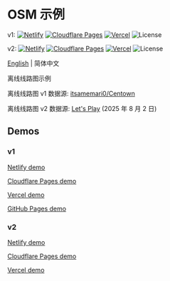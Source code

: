 # OSM 示例
v1: [![Netlify](http://img.shields.io/netlify/0add044d-e962-42a2-8f2f-1fd918d57bc4?style=flat-square&logo=netlify&logoColor=white&label=Netlify)](//mtr-osm-v1.netlify.app)
[![Cloudflare Pages](https://badge.gteh.top/?url=http%3A%2F%2Fmtr-osm-v1.pages.dev&style=flat-square&logo=cloudflare&name=Cloudflare+Pages&logoColor=white)](//mtr-osm-v1.pages.dev)
[![Vercel](https://badge.gteh.top/vercel/mtr-osm-v1?style=flat-square&name=Vercel)](//mtr-osm-v1.vercel.app)
![License](https://img.shields.io/badge/License-MIT-blue?style=flat-square)

v2: [![Netlify](http://img.shields.io/netlify/2061d03f-6bf3-4e0d-aa5f-f48949feaaa2?style=flat-square&logo=netlify&logoColor=white&label=Netlify)](//mtr-osm-v2.netlify.app)
[![Cloudflare Pages](https://badge.gteh.top/?url=http%3A%2F%2Fmtr-osm-v2.pages.dev&style=flat-square&logo=cloudflare&name=Cloudflare+Pages&logoColor=white)](//mtr-osm-v2.pages.dev)
[![Vercel](https://badge.gteh.top/vercel/mtr-osm-v2?style=flat-square&name=Vercel)](//mtr-osm-v2.vercel.app)
![License](https://img.shields.io/badge/License-MIT-blue?style=flat-square)

[English](//github.com/MTR-Offline-System-Map/example/blob/main/README.md) | 简体中文

离线线路图示例

离线线路图 v1 数据源: [itsamemari0/Centown](//github.com/itsamemari0/Centown)

离线线路图 v2 数据源: [Let's Play](//letsplay.minecrafttransitrailway.com/system-map/) (2025 年 8 月 2 日)

## Demos

### v1

[Netlify demo](//mtr-osm-v1.netlify.app/zh-Hans/)

[Cloudflare Pages demo](//mtr-osm-v1.pages.dev/zh-Hans/)

[Vercel demo](//mtr-osm-v1.vercel.app/zh-Hans/)

[GitHub Pages demo](//mtr-offline-system-map.github.io/server-v1/)

### v2

[Netlify demo](//mtr-osm-v2.netlify.app/zh-Hans/)

[Cloudflare Pages demo](//mtr-osm-v2.pages.dev/zh-Hans/)

[Vercel demo](//mtr-osm-v2.vercel.app/zh-Hans/)